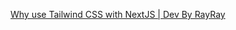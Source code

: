 [Why use Tailwind CSS with NextJS | Dev By RayRay](https://byrayray.dev/posts/2020-12-27-why-use-tailwind-css-with-nextjs)


